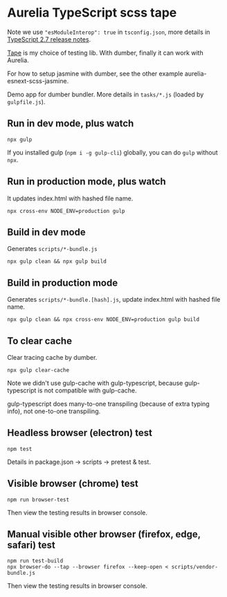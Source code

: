 # Aurelia TypeScript scss tape

Note we use `"esModuleInterop": true` in `tsconfig.json`, more details in [TypeScript 2.7 release notes](https://www.typescriptlang.org/docs/handbook/release-notes/typescript-2-7.html).

[Tape](https://github.com/substack/tape) is my choice of testing lib. With dumber, finally it can work with Aurelia.

For how to setup jasmine with dumber, see the other example aurelia-esnext-scss-jasmine.

Demo app for dumber bundler. More details in `tasks/*.js` (loaded by `gulpfile.js`).

## Run in dev mode, plus watch
```
npx gulp
```

If you installed gulp (`npm i -g gulp-cli`) globally, you can do `gulp` without `npx`.

## Run in production mode, plus watch

It updates index.html with hashed file name.
```
npx cross-env NODE_ENV=production gulp
```

## Build in dev mode

Generates `scripts/*-bundle.js`
```
npx gulp clean && npx gulp build
```

## Build in production mode

Generates `scripts/*-bundle.[hash].js`, update index.html with hashed file name.
```
npx gulp clean && npx cross-env NODE_ENV=production gulp build
```

## To clear cache

Clear tracing cache by dumber.
```
npx gulp clear-cache
```

Note we didn't use gulp-cache with gulp-typescript, because gulp-typescript is not compatible with gulp-cache.

gulp-typescript does many-to-one transpiling (because of extra typing info), not one-to-one transpiling.

## Headless browser (electron) test
```
npm test
```

Details in package.json -> scripts -> pretest & test.

## Visible browser (chrome) test
```
npm run browser-test
```

Then view the testing results in browser console.

## Manual visible other browser (firefox, edge, safari) test
```
npm run test-build
npx browser-do --tap --browser firefox --keep-open < scripts/vendor-bundle.js
```

Then view the testing results in browser console.

